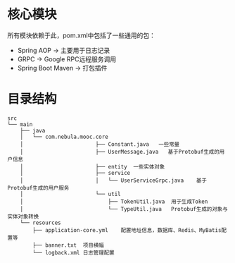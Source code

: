 # 核心模块

所有模块依赖于此，pom.xml中包括了一些通用的包：

- Spring AOP -> 主要用于日志记录
- GRPC -> Google RPC远程服务调用
- Spring Boot Maven -> 打包插件

# 目录结构
```
src
└── main
    ├── java
    │   └── com.nebula.mooc.core
    │                       ├── Constant.java   一些常量
    │                       ├── UserMessage.java   基于Protobuf生成的用户信息
    │                       ├── entity  一些实体对象
    │                       ├── service
    │                       │   └── UserServiceGrpc.java    基于Protobuf生成的用户服务
    │                       └── util
    │                           ├── TokenUtil.java  用于生成Token
    │                           └── TypeUtil.java   Protobuf生成的对象与实体对象转换
    └── resources
        ├── application-core.yml    配置地址信息，数据库、Redis、MyBatis配置等
        ├── banner.txt  项目横幅
        └── logback.xml 日志管理配置
```
